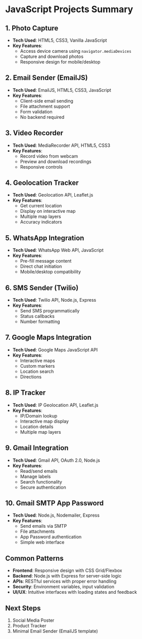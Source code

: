 # JavaScript Projects Summary

## 1. Photo Capture
- **Tech Used**: HTML5, CSS3, Vanilla JavaScript
- **Key Features**:
  - Access device camera using `navigator.mediaDevices`
  - Capture and download photos
  - Responsive design for mobile/desktop

## 2. Email Sender (EmailJS)
- **Tech Used**: EmailJS, HTML5, CSS3, JavaScript
- **Key Features**:
  - Client-side email sending
  - File attachment support
  - Form validation
  - No backend required

## 3. Video Recorder
- **Tech Used**: MediaRecorder API, HTML5, CSS3
- **Key Features**:
  - Record video from webcam
  - Preview and download recordings
  - Responsive controls

## 4. Geolocation Tracker
- **Tech Used**: Geolocation API, Leaflet.js
- **Key Features**:
  - Get current location
  - Display on interactive map
  - Multiple map layers
  - Accuracy indicators

## 5. WhatsApp Integration
- **Tech Used**: WhatsApp Web API, JavaScript
- **Key Features**:
  - Pre-fill message content
  - Direct chat initiation
  - Mobile/desktop compatibility

## 6. SMS Sender (Twilio)
- **Tech Used**: Twilio API, Node.js, Express
- **Key Features**:
  - Send SMS programmatically
  - Status callbacks
  - Number formatting

## 7. Google Maps Integration
- **Tech Used**: Google Maps JavaScript API
- **Key Features**:
  - Interactive maps
  - Custom markers
  - Location search
  - Directions

## 8. IP Tracker
- **Tech Used**: IP Geolocation API, Leaflet.js
- **Key Features**:
  - IP/Domain lookup
  - Interactive map display
  - Location details
  - Multiple map layers

## 9. Gmail Integration
- **Tech Used**: Gmail API, OAuth 2.0, Node.js
- **Key Features**:
  - Read/send emails
  - Manage labels
  - Search functionality
  - Secure authentication

## 10. Gmail SMTP App Password
- **Tech Used**: Node.js, Nodemailer, Express
- **Key Features**:
  - Send emails via SMTP
  - File attachments
  - App Password authentication
  - Simple web interface

## Common Patterns
- **Frontend**: Responsive design with CSS Grid/Flexbox
- **Backend**: Node.js with Express for server-side logic
- **APIs**: RESTful services with proper error handling
- **Security**: Environment variables, input validation
- **UI/UX**: Intuitive interfaces with loading states and feedback

## Next Steps
1. Social Media Poster
2. Product Tracker
3. Minimal Email Sender (EmailJS template)
